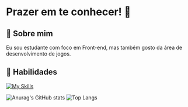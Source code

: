 
# Prazer em te conhecer! 🌠
## 🩷 Sobre mim
Eu sou estudante com foco em Front-end, mas também gosto da área de desenvolvimento de jogos. 
## 🩷 Habilidades

[![My Skills](https://skillicons.dev/icons?i=javascript,html,css,react,git,styledcomponents,figma&theme=light)](https://skillicons.dev)

![Anurag's GitHub stats](https://github-readme-stats.vercel.app/api?username=mariaeduarda-deoliveira&show_icons=true&theme=rose)
![Top Langs](https://github-readme-stats.vercel.app/api/top-langs/?username=mariaeduarda-deoliveira&hide_progress=true&theme=rose)

